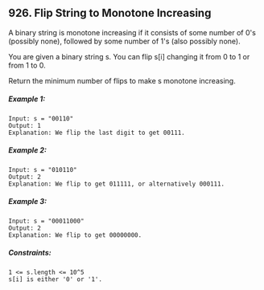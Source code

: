 ﻿## 926. Flip String to Monotone Increasing

A binary string is monotone increasing if it consists of some number of 0's (possibly none), followed by some number of 1's (also possibly none).

You are given a binary string s. You can flip s[i] changing it from 0 to 1 or from 1 to 0.

Return the minimum number of flips to make s monotone increasing.

##### Example 1:

    Input: s = "00110"
    Output: 1
    Explanation: We flip the last digit to get 00111.

##### Example 2:

    Input: s = "010110"
    Output: 2
    Explanation: We flip to get 011111, or alternatively 000111.

##### Example 3:

    Input: s = "00011000"
    Output: 2
    Explanation: We flip to get 00000000.

##### Constraints:

    1 <= s.length <= 10^5
    s[i] is either '0' or '1'.